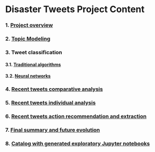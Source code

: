 # Disaster Tweets Project Content

### 1. [Project overview](project_intro.md)
### 2. [Topic Modeling](topic_modeling.md)
### 3. Tweet classification
#### 3.1. [Traditional algorithms](tweets_classification.md)
#### 3.2. [Neural networks](nn_classification.md)
### 4. [Recent tweets comparative analysis](tweets_comparative_analysis.md)
### 5. [Recent tweets individual analysis](tweets_individual_analysis.md)
### 6. [Recent tweets action recommendation and extraction](recommended_actions.md)
### 7. [Final summary and future evolution](future_evolution.md)
### 8. [Catalog with generated exploratory Jupyter notebooks](explorations_catalog.md)
